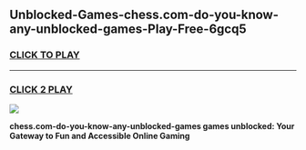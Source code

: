
## Unblocked-Games-chess.com-do-you-know-any-unblocked-games-Play-Free-6gcq5
<h3>
<a href="https://premium76.site?title=chess.com-do-you-know-any-unblocked-games&ref=10A">CLICK TO PLAY</a></h3>
<hr>

<h3>
<a href="https://premium76.site?title=chess.com-do-you-know-any-unblocked-games&ref=10A">CLICK 2 PLAY</a>
  
</h3>

<a href="https://premium76.site?title=chess.com-do-you-know-any-unblocked-games&ref=10A"><img src="https://clearcache.store/games.png"></a>


**chess.com-do-you-know-any-unblocked-games games unblocked: Your Gateway to Fun and Accessible Online Gaming**
